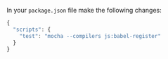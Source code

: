 In your `package.json` file make the following changes:

```js
{
  "scripts": {
    "test": "mocha --compilers js:babel-register"
  }
}
```
